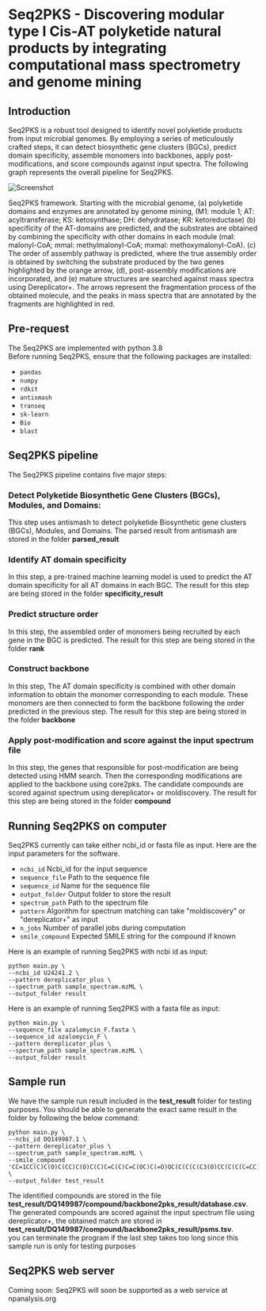 # Seq2PKS - Discovering modular type I Cis-AT polyketide natural products by integrating computational mass spectrometry and genome mining

## Introduction
Seq2PKS is a robust tool designed to identify novel polyketide products from input microbial genomes. By employing a series of meticulously crafted steps, it can detect biosynthetic gene clusters (BGCs), predict domain specificity, assemble monomers into backbones, apply post-modifications, and score compounds against input spectra.
The following graph represents the overall pipeline for Seq2PKS.

![Screenshot](image/seq2PKS_pipeline.png)

Seq2PKS framework. Starting with the microbial genome, (a) polyketide domains and enzymes are annotated by genome mining, (M1: module 1; AT: acyltransferase; KS: ketosynthase; DH: dehydratase; KR: ketoreductase) (b) specificity of the AT-domains are predicted, and the substrates are obtained by combining the specificity with other domains in each module (mal: malonyl-CoA; mmal: methylmalonyl-CoA; mxmal: methoxymalonyl-CoA). (c) The order of assembly pathway is predicted, where the true assembly order is obtained by switching the substrate produced by the two genes highlighted by the orange arrow, (d), post-assembly modifications are incorporated, and (e) mature structures are searched against mass spectra using Dereplicator+. The arrows represent the fragmentation process of the obtained molecule, and the peaks in mass spectra that are annotated by the fragments are highlighted in red.

## Pre-request
The Seq2PKS are implemented with python 3.8  
Before running Seq2PKS, ensure that the following packages are installed:

* `pandas`
* `numpy`
* `rdkit`
* `antismash`
* `transeq`
* `sk-learn`
* `Bio`
* `blast`


## Seq2PKS pipeline
The Seq2PKS pipeline contains five major steps:
### Detect Polyketide Biosynthetic Gene Clusters (BGCs), Modules, and Domains:
This step uses antismash to detect polyketide Biosynthetic gene clusters (BGCs), Modules, and Domains. The parsed result from antismash are stored in the folder **parsed_result**
### Identify AT domain specificity 
In this step, a pre-trained machine learning model is used to predict the AT domain specificity for all AT domains in each BGC. The result for this step are being stored in the folder **specificity_result**
### Predict structure order
In this step, the assembled order of monomers being recruited by each gene in the BGC is predicted. The result for this step are being stored in the folder **rank**
### Construct backbone
In this step, The AT domain specificity is combined with other domain information to obtain the monomer corresponding to each module. These monomers are then connected to form the backbone following the order predicted in the previous step. The result for this step are being stored in the folder **backbone** 
### Apply post-modification and score against the input spectrum file
In this step, the genes that responsible for post-modification are being detected using HMM search. Then the corresponding modifications are applied to the backbone using core2pks. The candidate compounds are scored against spectrum using dereplicator+ or moldiscovery. The result for this step are being stored in the folder **compound** 


## Running Seq2PKS on computer
Seq2PKS currently can take either ncbi_id or fasta file as input. Here are the input parameters for the software.

* `ncbi_id` Ncbi_id for the input sequence
* `sequence_file` Path to the sequence file
* `sequence_id` Name for the sequence file
* `output_folder` Output folder to store the result
* `spectrum_path` Path to the spectrum file
* `pattern` Algorithm for spectrum matching can take "moldiscovery" or "dereplicator+" as input
* `n_jobs` Number of parallel jobs during computation
* `smile_compound` Expected SMILE string for the compound if known

Here is an example of running Seq2PKS with ncbi id as input:
```
python main.py \
--ncbi_id U24241.2 \
--pattern dereplicator_plus \
--spectrum_path sample_spectram.mzML \
--output_folder result
```

Here is an example of running Seq2PKS with a fasta file as input:
```
python main.py \
--sequence_file azalomycin_F.fasta \
--sequence_id azalomycin_F \
--pattern dereplicator_plus \
--spectrum_path sample_spectram.mzML \
--output_folder result
```
## Sample run
We have the sample run result included in the **test_result** folder for testing purposes. You should be able to generate the exact same result in the folder by following the below command:
```
python main.py \
--ncbi_id DQ149987.1 \
--pattern dereplicator_plus \
--spectrum_path sample_spectram.mzML \
--smile_compound 'CC=1CC(C)C(O)C(CC)C(O)C(C)C=C(C)C=C(OC)C(=O)OC(C(C(C(C3(O)CC(C(C(C=CC)O3)C)OC2OC(C(OC(=O)N)C(O)C2)C)C)O)C)C(C=CC=1)OC' \
--output_folder test_result
```
The identified compounds are stored in the file **test_result/DQ149987/compound/backbone2pks_result/database.csv**.  
The generated compounds are scored against the input spectrum file using dereplicator+, the obtained match are stored in **test_result/DQ149987/compound/backbone2pks_result/psms.tsv**.  
you can terminate the program if the last step takes too long since this sample run is only for testing purposes

## Seq2PKS web server

Coming soon: Seq2PKS will soon be supported as a web service at npanalysis.org
